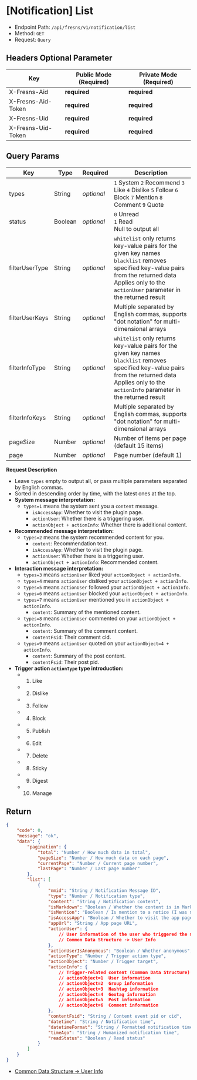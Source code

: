 # [Notification] List

- Endpoint Path: `/api/fresns/v1/notification/list`
- Method: `GET`
- Request: `Query`

## Headers Optional Parameter

| Key | Public Mode (Required) | Private Mode (Required) |
| --- | --- | --- |
| X-Fresns-Aid | **required** | **required** |
| X-Fresns-Aid-Token | **required** | **required** |
| X-Fresns-Uid | **required** | **required** |
| X-Fresns-Uid-Token | **required** | **required** |

## Query Params

| Key | Type | Required | Description |
| --- | --- | --- | --- |
| types | String | *optional* | `1` System `2` Recommend `3` Like `4` Dislike `5` Follow `6` Block `7` Mention `8` Comment `9` Quote |
| status | Boolean | *optional* | `0` Unread<br>`1` Read<br>Null to output all |
| filterUserType | String | *optional* | `whitelist` only returns key-value pairs for the given key names<br>`blacklist` removes specified key-value pairs from the returned data<br>Applies only to the `actionUser` parameter in the returned result |
| filterUserKeys | String | *optional* | Multiple separated by English commas, supports "dot notation" for multi-dimensional arrays |
| filterInfoType | String | *optional* | `whitelist` only returns key-value pairs for the given key names<br>`blacklist` removes specified key-value pairs from the returned data<br>Applies only to the `actionInfo` parameter in the returned result |
| filterInfoKeys | String | *optional* | Multiple separated by English commas, supports "dot notation" for multi-dimensional arrays |
| pageSize | Number | *optional* | Number of items per page (default 15 items) |
| page | Number | *optional* | Page number (default 1) |

**Request Description**

- Leave `types` empty to output all, or pass multiple parameters separated by English commas.
- Sorted in descending order by time, with the latest ones at the top.
- **System message interpretation:**
    - `types=1` means the system sent you a `content` message.
        - `isAccessApp`: Whether to visit the plugin page.
        - `actionUser`: Whether there is a triggering user.
        - `actionObject + actionInfo`: Whether there is additional content.
- **Recommended message interpretation:**
    - `types=2` means the system recommended content for you.
        - `content`: Recommendation text.
        - `isAccessApp`: Whether to visit the plugin page.
        - `actionUser`: Whether there is a triggering user.
        - `actionObject + actionInfo`: Recommended content.
- **Interaction message interpretation:**
    - `types=3` means `actionUser` liked your `actionObject + actionInfo`.
    - `types=4` means `actionUser` disliked your `actionObject + actionInfo`.
    - `types=5` means `actionUser` followed your `actionObject + actionInfo`.
    - `types=6` means `actionUser` blocked your `actionObject + actionInfo`.
    - `types=7` means `actionUser` mentioned you in `actionObject + actionInfo`.
        - `content`: Summary of the mentioned content.
    - `types=8` means `actionUser` commented on your `actionObject + actionInfo`.
        - `content`: Summary of the comment content.
        - `contentFsid`: Their comment cid.
    - `types=9` means `actionUser` quoted on your `actionObject=4 + actionInfo`.
        - `content`: Summary of the post content.
        - `contentFsid`: Their post pid.
- **Trigger action `actionType` type introduction:**
    - 1. Like
    - 2. Dislike
    - 3. Follow
    - 4. Block
    - 5. Publish
    - 6. Edit
    - 7. Delete
    - 8. Sticky
    - 9. Digest
    - 10. Manage

## Return

```json
{
    "code": 0,
    "message": "ok",
    "data": {
        "pagination": {
            "total": "Number / How much data in total",
            "pageSize": "Number / How much data on each page",
            "currentPage": "Number / Current page number",
            "lastPage": "Number / Last page number"
        },
        "list": [
            {
                "nmid": "String / Notification Message ID",
                "type": "Number / Notification type",
                "content": "String / Notification content",
                "isMarkdown": "Boolean / Whether the content is in Markdown format",
                "isMention": "Boolean / Is mention to a notice (I was mentioned in someone else's content and then notified of the interactive action)",
                "isAccessApp": "Boolean / Whether to visit the app page",
                "appUrl": "String / App page URL",
                "actionUser": {
                    // User information of the user who triggered the message
                    // Common Data Structure -> User Info
                },
                "actionUserIsAnonymous": "Boolean / Whether anonymous",
                "actionType": "Number / Trigger action type",
                "actionObject": "Number / Trigger target",
                "actionInfo": {
                    // Trigger-related content (Common Data Structure)
                    // actionObject=1  User information
                    // actionObject=2  Group information
                    // actionObject=3  Hashtag information
                    // actionObject=4  Geotag information
                    // actionObject=5  Post information
                    // actionObject=6  Comment information
                },
                "contentFsid": "String / Content event pid or cid",
                "datetime": "String / Notification time",
                "datetimeFormat": "String / Formatted notification time",
                "timeAgo": "String / Humanized notification time",
                "readStatus": "Boolean / Read status"
            }
        ]
    }
}
```

- [Common Data Structure -> User Info](../../reference/data/user.md)
